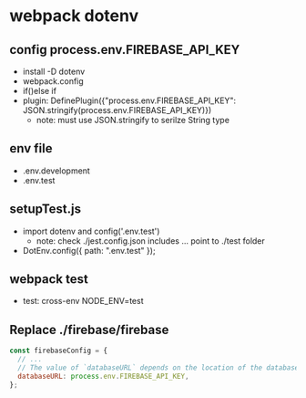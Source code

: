 # webpack dotenv

## config process.env.FIREBASE_API_KEY

- install -D dotenv
- webpack.config
- if()else if
- plugin: DefinePlugin({"process.env.FIREBASE_API_KEY": JSON.stringify(process.env.FIREBASE_API_KEY)})
  - note: must use JSON.stringify to serilze String type

## env file

- .env.development
- .env.test

## setupTest.js

- import dotenv and config('.env.test')
  - note: check ./jest.config.json includes <rootDir>... point to ./test folder
- DotEnv.config({ path: ".env.test" });

## webpack test

- test: cross-env NODE_ENV=test

## Replace ./firebase/firebase

```js
const firebaseConfig = {
  // ...
  // The value of `databaseURL` depends on the location of the database
  databaseURL: process.env.FIREBASE_API_KEY,
};
```
